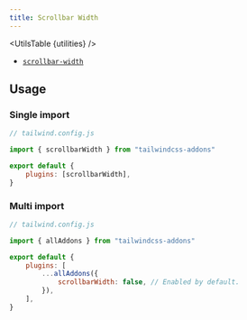 ```yaml
---
title: Scrollbar Width
---
```


<script>
    import UtilsTable from "$lib/UtilsTable.svelte"
    import { getUtilities } from "$lib/utilities/tailwind.js"
    import { scrollbarWidth } from "tailwindcss-addons"
    const utilities = getUtilities(scrollbarWidth.handler);
</script>

<UtilsTable {utilities} />

-   [`scrollbar-width`](https://developer.mozilla.org/en-US/docs/Web/CSS/scrollbar-width)

## Usage

### Single import

```js
// tailwind.config.js

import { scrollbarWidth } from "tailwindcss-addons"

export default {
    plugins: [scrollbarWidth],
}
```

### Multi import

```js
// tailwind.config.js

import { allAddons } from "tailwindcss-addons"

export default {
    plugins: [
        ...allAddons({
            scrollbarWidth: false, // Enabled by default.
        }),
    ],
}
```
